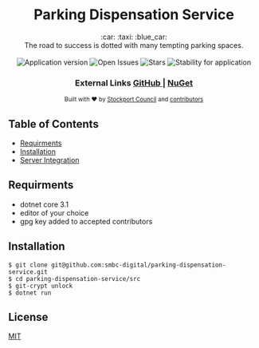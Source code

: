 <h1 align="center">Parking Dispensation Service</h1>

<div align="center">
  :car: :taxi: :blue_car:
</div>
<div align="center">
  The road to success is dotted with many tempting parking spaces.
</div>

<br />

<div align="center">
  <img alt="Application version" src="https://img.shields.io/badge/version-1.0.0-brightgreen.svg?style=flat-square" />
  <img alt="Open Issues" src="https://img.shields.io/github/issues/smbc-digital/parking-dispensation-service?style=flat-square" />
  <img alt="Stars" src="https://img.shields.io/github/stars/smbc-digital/parking-dispensation-service?style=flat-square" />
  <img alt="Stability for application" src="https://img.shields.io/badge/stability-experimental-orange.svg?style=flat-square" />
</div>

<div align="center">
  <h3>
    External Links
    <a href="https://github.com/smbc-digital">
      GitHub
    </a>
    <span> | </span>
    <a href="https://www.nuget.org/profiles/Stockport-Council">
      NuGet
    </a>
  </h3>
</div>

<div align="center">
  <sub>Built with ❤︎ by
    <a href="https://www.stockport.gov.uk">Stockport Council</a> and
    <a href="">
      contributors
    </a>
  </sub>
</div>


## Table of Contents
- [Requirments](#requirments)
- [Installation](#installation)
- [Server Integration](#server_integration)

## Requirments
- dotnet core 3.1
- editor of your choice
- gpg key added to accepted contributors


## Installation
```console
$ git clone git@github.com:smbc-digital/parking-dispensation-service.git
$ cd parking-dispensation-service/src
$ git-crypt unlock
$ dotnet run
```

## License
[MIT](https://tldrlegal.com/license/mit-license)
